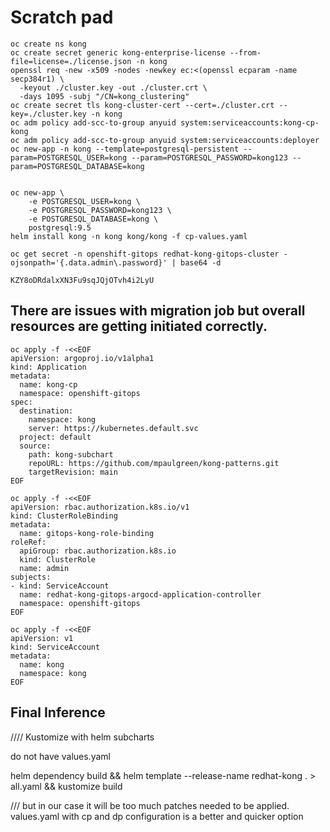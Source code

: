 # Scratch pad

```
oc create ns kong
oc create secret generic kong-enterprise-license --from-file=license=./license.json -n kong
openssl req -new -x509 -nodes -newkey ec:<(openssl ecparam -name secp384r1) \
  -keyout ./cluster.key -out ./cluster.crt \
  -days 1095 -subj "/CN=kong_clustering"
oc create secret tls kong-cluster-cert --cert=./cluster.crt --key=./cluster.key -n kong
oc adm policy add-scc-to-group anyuid system:serviceaccounts:kong-cp-kong
oc adm policy add-scc-to-group anyuid system:serviceaccounts:deployer
oc new-app -n kong --template=postgresql-persistent --param=POSTGRESQL_USER=kong --param=POSTGRESQL_PASSWORD=kong123 --param=POSTGRESQL_DATABASE=kong


oc new-app \
    -e POSTGRESQL_USER=kong \
    -e POSTGRESQL_PASSWORD=kong123 \
    -e POSTGRESQL_DATABASE=kong \
    postgresql:9.5
helm install kong -n kong kong/kong -f cp-values.yaml

oc get secret -n openshift-gitops redhat-kong-gitops-cluster -ojsonpath='{.data.admin\.password}' | base64 -d

KZY8oDRdalxXN3Fu9sqJQjOTvh4i2LyU
```

## There are issues with migration job but overall resources are getting initiated correctly.
```
oc apply -f -<<EOF
apiVersion: argoproj.io/v1alpha1
kind: Application
metadata:
  name: kong-cp
  namespace: openshift-gitops
spec:
  destination:
    namespace: kong
    server: https://kubernetes.default.svc
  project: default
  source:
    path: kong-subchart
    repoURL: https://github.com/mpaulgreen/kong-patterns.git
    targetRevision: main
EOF
```
```
oc apply -f -<<EOF
apiVersion: rbac.authorization.k8s.io/v1
kind: ClusterRoleBinding
metadata:
  name: gitops-kong-role-binding
roleRef:
  apiGroup: rbac.authorization.k8s.io
  kind: ClusterRole
  name: admin
subjects:
- kind: ServiceAccount
  name: redhat-kong-gitops-argocd-application-controller
  namespace: openshift-gitops
EOF
```
```
oc apply -f -<<EOF
apiVersion: v1
kind: ServiceAccount
metadata:
  name: kong
  namespace: kong
EOF
```





## Final Inference
//// Kustomize with helm subcharts

do not have values.yaml

helm dependency build && helm template --release-name redhat-kong . > all.yaml && kustomize build

/// but in our case it will be too much patches needed to be applied. values.yaml with cp and dp configuration is a better and quicker option
